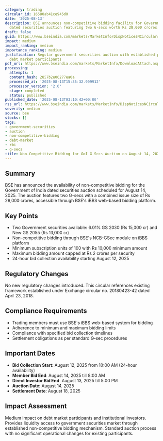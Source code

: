 ```yaml
---
category: trading
circular_id: 16580ab41ce945d0
date: '2025-08-13'
description: BSE announces non-competitive bidding facility for Government of India
  dated securities auction featuring two G-secs worth Rs 28,000 crores.
draft: false
guid: https://www.bseindia.com/markets/MarketInfo/DispNoticesNCirculars.aspx?Noticeid={353FE943-A07A-4A17-896E-811B04000834}&noticeno=20250813-1&dt=08/13/2025&icount=1&totcount=65&flag=0
impact: medium
impact_ranking: medium
importance_ranking: medium
justification: Regular government securities auction with established procedures affecting
  debt market participants
pdf_url: https://www.bseindia.com/markets/MarketInfo/DownloadAttach.aspx?id=20250813-1&attachedId=
processing:
  attempts: 1
  content_hash: 2857b2e06277ea0a
  processed_at: '2025-08-13T15:35:32.999912'
  processor_version: '2.0'
  stage: completed
  status: published
published_date: '2025-08-13T03:10:42+00:00'
rss_url: https://www.bseindia.com/markets/MarketInfo/DispNoticesNCirculars.aspx?Noticeid={353FE943-A07A-4A17-896E-811B04000834}&noticeno=20250813-1&dt=08/13/2025&icount=1&totcount=65&flag=0
severity: medium
source: bse
stocks: []
tags:
- government-securities
- auction
- non-competitive-bidding
- debt-market
- rbi
- g-secs
title: Non-Competitive Bidding for GoI G-Secs Auction on August 14, 2025
---
```


## Summary

BSE has announced the availability of non-competitive bidding for the Government of India dated securities auction scheduled for August 14, 2025. The auction features two G-secs with a combined issue size of Rs 28,000 crores, accessible through BSE's iBBS web-based bidding platform.

## Key Points

- Two Government securities available: 6.01% GS 2030 (Rs 15,000 cr) and New GS 2055 (Rs 13,000 cr)
- Non-competitive bidding through BSE's NCB-GSec module on iBBS platform
- Minimum subscription units of 100 with Rs 10,000 minimum amount
- Maximum bidding amount capped at Rs 2 crores per security
- 24-hour bid collection availability starting August 12, 2025

## Regulatory Changes

No new regulatory changes introduced. This circular references existing framework established under Exchange circular no. 20180423-42 dated April 23, 2018.

## Compliance Requirements

- Trading members must use BSE's iBBS web-based system for bidding
- Adherence to minimum and maximum bidding limits
- Compliance with specified bid collection timelines
- Settlement obligations as per standard G-sec procedures

## Important Dates

- **Bid Collection Start**: August 12, 2025 from 10:00 AM (24-hour availability)
- **Member Bid End**: August 14, 2025 till 8:00 AM  
- **Direct Investor Bid End**: August 13, 2025 till 5:00 PM
- **Auction Date**: August 14, 2025
- **Settlement Date**: August 18, 2025

## Impact Assessment

Medium impact on debt market participants and institutional investors. Provides liquidity access to government securities market through established non-competitive bidding mechanism. Standard auction process with no significant operational changes for existing participants.